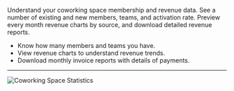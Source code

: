 Understand your coworking space membership and revenue data. See a number of existing and new members, teams, and activation rate. Preview every month revenue charts by source, and download detailed revenue reports.

- Know how many members and teams you have.
- View revenue charts to understand revenue trends.
- Download monthly invoice reports with details of payments.

---

![Coworking Space Statistics](https://s3.ap-northeast-2.amazonaws.com/screenshot.andcards.com/andcards-statistics-main-light-en-1920-1080.png)
